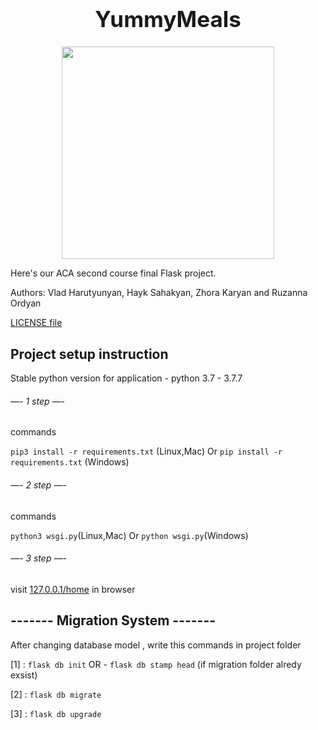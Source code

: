 
<p align="center">
  <h1 style="font-size:35px; text-align:center;"> YummyMeals </h1>
</p>
<p align="center">
  <img width="340" height="340" src="https://github.com/Vlad-Harutyunyan/YummyMeals/blob/master/app/index/static/media/logo1.png">
</p>
Here's our ACA second course final Flask project. 

Authors: Vlad Harutyunyan, Hayk Sahakyan, Zhora Karyan and Ruzanna Ordyan

[LICENSE file](https://github.com/Vlad-Harutyunyan/YummyMeals/blob/master/LICENSE.md)

## Project setup instruction
Stable python version for application - python 3.7 - 3.7.7


###### —-    1 step     —-

commands

``` pip3 install -r requirements.txt ``` (Linux,Mac)
Or
``` pip install -r requirements.txt ``` (Windows)


###### —-    2 step     —-

commands

``` python3 wsgi.py ```(Linux,Mac)
Or
``` python wsgi.py ```(Windows)


###### —-    3 step     —-

visit [127.0.0.1/home](http://127.0.0.1:5000/) in browser




## ------- Migration System -------

After changing database model , write this commands in project folder 
 
 [1] : ``` flask db init ``` OR -  ``` flask db stamp head ``` (if migration folder alredy exsist)

 [2] : ``` flask db migrate ```

 [3] : ``` flask db upgrade ```
